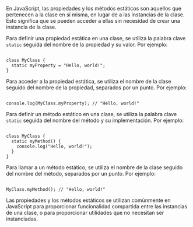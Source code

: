 En JavaScript, las propiedades y los métodos estáticos son aquellos que pertenecen a la clase en sí misma, en lugar de a las instancias de la clase. Esto significa que se pueden acceder a ellas sin necesidad de crear una instancia de la clase.

Para definir una propiedad estática en una clase, se utiliza la palabra clave `static` seguida del nombre de la propiedad y su valor. Por ejemplo:

```ad-example
```
```
class MyClass {
  static myProperty = "Hello, world!";
}
```

Para acceder a la propiedad estática, se utiliza el nombre de la clase seguido del nombre de la propiedad, separados por un punto. Por ejemplo:

```ad-example
```
```
console.log(MyClass.myProperty); // "Hello, world!"
```

Para definir un método estático en una clase, se utiliza la palabra clave `static` seguida del nombre del método y su implementación. Por ejemplo:

```ad-example
```
```
class MyClass {
  static myMethod() {
    console.log("Hello, world!");
  }
}
```

Para llamar a un método estático, se utiliza el nombre de la clase seguido del nombre del método, separados por un punto. Por ejemplo:

```ad-example
```
```
MyClass.myMethod(); // "Hello, world!"
```

Las propiedades y los métodos estáticos se utilizan comúnmente en JavaScript para proporcionar funcionalidad compartida entre las instancias de una clase, o para proporcionar utilidades que no necesitan ser instanciadas.